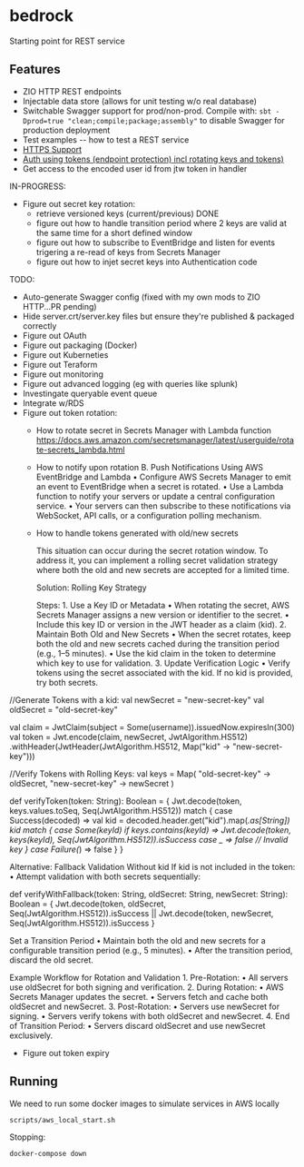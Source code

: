 # bedrock
Starting point for REST service

## Features

* ZIO HTTP REST endpoints
* Injectable data store (allows for unit testing w/o real database)
* Switchable Swagger support for prod/non-prod. 
    Compile with: ```sbt -Dprod=true "clean;compile;package;assembly"``` to disable Swagger for production deployment
* Test examples -- how to test a REST service
* [HTTPS Support](docs/https.md)
* [Auth using tokens (endpoint protection) incl rotating keys and tokens)](docs/security.md)
* Get access to the encoded user id from jtw token in handler

IN-PROGRESS:
* Figure out secret key rotation:
   - retrieve versioned keys (current/previous) DONE
   - figure out how to handle transition period where 2 keys are valid at the same time for a short defined window
   - figure out how to subscribe to EventBridge and listen for events trigering a re-read of keys from Secrets Manager
   - figure out how to injet secret keys into Authentication code

TODO:
* Auto-generate Swagger config (fixed with my own mods to ZIO HTTP...PR pending)
* Hide server.crt/server.key files but ensure they're published & packaged correctly
* Figure out OAuth
* Figure out packaging (Docker)
* Figure out Kuberneties
* Figure out Teraform
* Figure out monitoring
* Figure out advanced logging (eg with queries like splunk)
* Investingate queryable event queue
* Integrate w/RDS
* Figure out token rotation:
  - How to rotate secret in Secrets Manager with Lambda function
    https://docs.aws.amazon.com/secretsmanager/latest/userguide/rotate-secrets_lambda.html
  - How to notify upon rotation
    B. Push Notifications Using AWS EventBridge and Lambda
	•	Configure AWS Secrets Manager to emit an event to EventBridge when a secret is rotated.
	•	Use a Lambda function to notify your servers or update a central configuration service.
	•	Your servers can then subscribe to these notifications via WebSocket, API calls, or a configuration polling mechanism.
  - How to handle tokens generated with old/new secrets

    This situation can occur during the secret rotation window. To address it, you can implement a rolling secret validation strategy where both the old and new secrets are accepted for a limited time.

    Solution: Rolling Key Strategy

    Steps:
        1.	Use a Key ID or Metadata
        •	When rotating the secret, AWS Secrets Manager assigns a new version or identifier to the secret.
        •	Include this key ID or version in the JWT header as a claim (kid).
        2.	Maintain Both Old and New Secrets
        •	When the secret rotates, keep both the old and new secrets cached during the transition period (e.g., 1–5 minutes).
        •	Use the kid claim in the token to determine which key to use for validation.
        3.	Update Verification Logic
        •	Verify tokens using the secret associated with the kid. If no kid is provided, try both secrets.

//Generate Tokens with a kid:
val newSecret = "new-secret-key"
val oldSecret = "old-secret-key"

val claim = JwtClaim(subject = Some(username)).issuedNow.expiresIn(300)
val token = Jwt.encode(claim, newSecret, JwtAlgorithm.HS512)
  .withHeader(JwtHeader(JwtAlgorithm.HS512, Map("kid" -> "new-secret-key")))

//Verify Tokens with Rolling Keys:
val keys = Map(
  "old-secret-key" -> oldSecret,
  "new-secret-key" -> newSecret
)

def verifyToken(token: String): Boolean = {
  Jwt.decode(token, keys.values.toSeq, Seq(JwtAlgorithm.HS512)) match {
    case Success(decoded) =>
      val kid = decoded.header.get("kid").map(_.as[String])
      kid match {
        case Some(keyId) if keys.contains(keyId) =>
          Jwt.decode(token, keys(keyId), Seq(JwtAlgorithm.HS512)).isSuccess
        case _ =>
          false // Invalid key
      }
    case Failure(_) => false
  }
}

Alternative: Fallback Validation Without kid
If kid is not included in the token:
	•	Attempt validation with both secrets sequentially:

def verifyWithFallback(token: String, oldSecret: String, newSecret: String): Boolean = {
  Jwt.decode(token, oldSecret, Seq(JwtAlgorithm.HS512)).isSuccess ||
  Jwt.decode(token, newSecret, Seq(JwtAlgorithm.HS512)).isSuccess
}

Set a Transition Period
	•	Maintain both the old and new secrets for a configurable transition period (e.g., 5 minutes).
	•	After the transition period, discard the old secret.

Example Workflow for Rotation and Validation
	1.	Pre-Rotation:
	•	All servers use oldSecret for both signing and verification.
	2.	During Rotation:
	•	AWS Secrets Manager updates the secret.
	•	Servers fetch and cache both oldSecret and newSecret.
	3.	Post-Rotation:
	•	Servers use newSecret for signing.
	•	Servers verify tokens with both oldSecret and newSecret.
	4.	End of Transition Period:
	•	Servers discard oldSecret and use newSecret exclusively.


* Figure out token expiry

## Running

We need to run some docker images to simulate services in AWS locally
```
scripts/aws_local_start.sh
```

Stopping:

```
docker-compose down
```